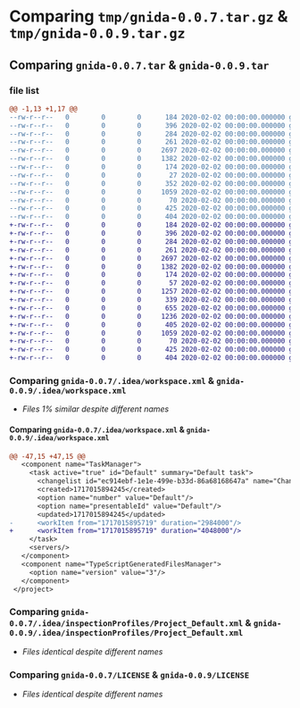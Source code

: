 # Comparing `tmp/gnida-0.0.7.tar.gz` & `tmp/gnida-0.0.9.tar.gz`

## Comparing `gnida-0.0.7.tar` & `gnida-0.0.9.tar`

### file list

```diff
@@ -1,13 +1,17 @@
--rw-r--r--   0        0        0      184 2020-02-02 00:00:00.000000 gnida-0.0.7/.idea/.gitignore
--rw-r--r--   0        0        0      396 2020-02-02 00:00:00.000000 gnida-0.0.7/.idea/b.iml
--rw-r--r--   0        0        0      284 2020-02-02 00:00:00.000000 gnida-0.0.7/.idea/misc.xml
--rw-r--r--   0        0        0      261 2020-02-02 00:00:00.000000 gnida-0.0.7/.idea/modules.xml
--rw-r--r--   0        0        0     2697 2020-02-02 00:00:00.000000 gnida-0.0.7/.idea/workspace.xml
--rw-r--r--   0        0        0     1382 2020-02-02 00:00:00.000000 gnida-0.0.7/.idea/inspectionProfiles/Project_Default.xml
--rw-r--r--   0        0        0      174 2020-02-02 00:00:00.000000 gnida-0.0.7/.idea/inspectionProfiles/profiles_settings.xml
--rw-r--r--   0        0        0       27 2020-02-02 00:00:00.000000 gnida-0.0.7/src/gnida/__init__.py
--rw-r--r--   0        0        0      352 2020-02-02 00:00:00.000000 gnida-0.0.7/src/gnida/greet.py
--rw-r--r--   0        0        0     1059 2020-02-02 00:00:00.000000 gnida-0.0.7/LICENSE
--rw-r--r--   0        0        0       70 2020-02-02 00:00:00.000000 gnida-0.0.7/README.md
--rw-r--r--   0        0        0      425 2020-02-02 00:00:00.000000 gnida-0.0.7/pyproject.toml
--rw-r--r--   0        0        0      404 2020-02-02 00:00:00.000000 gnida-0.0.7/PKG-INFO
+-rw-r--r--   0        0        0      184 2020-02-02 00:00:00.000000 gnida-0.0.9/.idea/.gitignore
+-rw-r--r--   0        0        0      396 2020-02-02 00:00:00.000000 gnida-0.0.9/.idea/b.iml
+-rw-r--r--   0        0        0      284 2020-02-02 00:00:00.000000 gnida-0.0.9/.idea/misc.xml
+-rw-r--r--   0        0        0      261 2020-02-02 00:00:00.000000 gnida-0.0.9/.idea/modules.xml
+-rw-r--r--   0        0        0     2697 2020-02-02 00:00:00.000000 gnida-0.0.9/.idea/workspace.xml
+-rw-r--r--   0        0        0     1382 2020-02-02 00:00:00.000000 gnida-0.0.9/.idea/inspectionProfiles/Project_Default.xml
+-rw-r--r--   0        0        0      174 2020-02-02 00:00:00.000000 gnida-0.0.9/.idea/inspectionProfiles/profiles_settings.xml
+-rw-r--r--   0        0        0       57 2020-02-02 00:00:00.000000 gnida-0.0.9/src/gnida/__init__.py
+-rw-r--r--   0        0        0     1257 2020-02-02 00:00:00.000000 gnida-0.0.9/src/gnida/starting.py
+-rw-r--r--   0        0        0      339 2020-02-02 00:00:00.000000 gnida-0.0.9/src/gnida/writing.py
+-rw-r--r--   0        0        0      655 2020-02-02 00:00:00.000000 gnida-0.0.9/src/gnida/code/3.py
+-rw-r--r--   0        0        0     1236 2020-02-02 00:00:00.000000 gnida-0.0.9/src/gnida/code/6.py
+-rw-r--r--   0        0        0      405 2020-02-02 00:00:00.000000 gnida-0.0.9/src/gnida/code/9.py
+-rw-r--r--   0        0        0     1059 2020-02-02 00:00:00.000000 gnida-0.0.9/LICENSE
+-rw-r--r--   0        0        0       70 2020-02-02 00:00:00.000000 gnida-0.0.9/README.md
+-rw-r--r--   0        0        0      425 2020-02-02 00:00:00.000000 gnida-0.0.9/pyproject.toml
+-rw-r--r--   0        0        0      404 2020-02-02 00:00:00.000000 gnida-0.0.9/PKG-INFO
```

### Comparing `gnida-0.0.7/.idea/workspace.xml` & `gnida-0.0.9/.idea/workspace.xml`

 * *Files 1% similar despite different names*

#### Comparing `gnida-0.0.7/.idea/workspace.xml` & `gnida-0.0.9/.idea/workspace.xml`

```diff
@@ -47,15 +47,15 @@
   <component name="TaskManager">
     <task active="true" id="Default" summary="Default task">
       <changelist id="ec914ebf-1e1e-499e-b33d-86a68168647a" name="Changes" comment=""/>
       <created>1717015894245</created>
       <option name="number" value="Default"/>
       <option name="presentableId" value="Default"/>
       <updated>1717015894245</updated>
-      <workItem from="1717015895719" duration="2984000"/>
+      <workItem from="1717015895719" duration="4048000"/>
     </task>
     <servers/>
   </component>
   <component name="TypeScriptGeneratedFilesManager">
     <option name="version" value="3"/>
   </component>
 </project>
```

### Comparing `gnida-0.0.7/.idea/inspectionProfiles/Project_Default.xml` & `gnida-0.0.9/.idea/inspectionProfiles/Project_Default.xml`

 * *Files identical despite different names*

### Comparing `gnida-0.0.7/LICENSE` & `gnida-0.0.9/LICENSE`

 * *Files identical despite different names*

